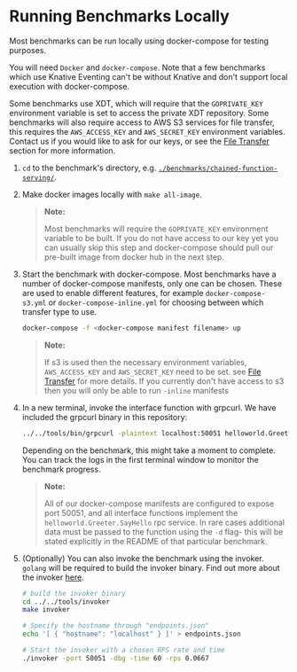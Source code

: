 # Running Benchmarks Locally

Most benchmarks can be run locally using docker-compose for testing purposes.

You will need `Docker` and `docker-compose`. Note that a few benchmarks which use Knative Eventing
can't be without Knative and don't support local execution with docker-compose.

Some benchmarks use XDT, which will require that the `GOPRIVATE_KEY` environment variable is set
to access the private XDT repository. Some benchmarks will also require access to AWS S3 services
for file transfer, this requires the `AWS_ACCESS_KEY` and `AWS_SECRET_KEY` environment variables.
Contact us if you would like to ask for our keys, or see the [File Transfer](./running_benchmarks.md#file-transfer)
section for more information.

1. `cd` to the benchmark's directory, e.g.
   [`./benchmarks/chained-function-serving/`](/benchmarks/chained-function-serving/).
2. Make docker images locally with `make all-image`.

   > **Note:**
   >
   > Most benchmarks will require the `GOPRIVATE_KEY` environment variable to be built. If you
   > do not have access to our key yet you can usually skip this step and docker-compose should
   > pull our pre-built image from docker hub in the next step.

3. Start the benchmark with docker-compose. Most benchmarks have a number of docker-compose
   manifests, only one can be chosen. These are used to enable different features, for example
   `docker-compose-s3.yml` or `docker-compose-inline.yml` for choosing between which transfer
   type to use.

   ```bash
   docker-compose -f <docker-compose manifest filename> up
   ```

   > **Note:**
   >
   > If s3 is used then the necessary environment variables, `AWS_ACCESS_KEY` and `AWS_SECRET_KEY`
   > need to be set. see [File Transfer](./running_benchmarks.md#file-transfer) for more details.
   > If you currently don't have access to s3 then you will only be able to run `-inline`
   > manifests

4. In a new terminal, invoke the interface function with grpcurl. We have included the grpcurl
   binary in this repository:

   ```bash
   ../../tools/bin/grpcurl -plaintext localhost:50051 helloworld.Greeter.SayHello
   ```

   Depending on the benchmark, this might take a moment to complete. You can track the logs in
   the first terminal window to monitor the benchmark progress.

   > **Note:**
   >
   > All of our docker-compose manifests are configured to expose port 50051, and all interface
   > functions implement the `helloworld.Greeter.SayHello` rpc service. In rare cases additional
   > data must be passed to the function using the `-d` flag- this will be stated explicitly
   > in the README of that particular benchmark.

5. (Optionally) You can also invoke the benchmark using the invoker. `golang` will be required to
   build the invoker binary. Find out more about the invoker [here](/tools/invoker/).

   ```bash
   # build the invoker binary
   cd ../../tools/invoker
   make invoker

   # Specify the hostname through "endpoints.json"
   echo '[ { "hostname": "localhost" } ]' > endpoints.json

   # Start the invoker with a chosen RPS rate and time
   ./invoker -port 50051 -dbg -time 60 -rps 0.0667
   ```
